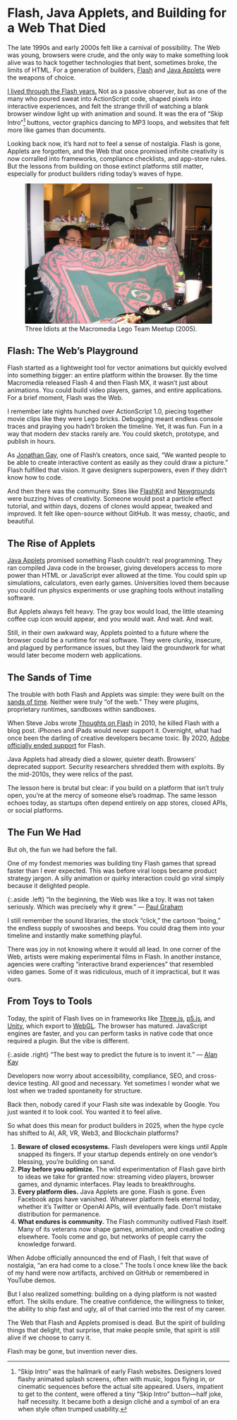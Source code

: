 # Flash, Java Applets, and Building for a Web That Died

The late 1990s and early 2000s felt like a carnival of possibility. The Web was young, browsers were crude, and the only way to make something look alive was to hack together technologies that bent, sometimes broke, the limits of HTML. For a generation of builders, [Flash](https://en.wikipedia.org/wiki/Adobe_Flash) and [Java Applets](https://en.wikipedia.org/wiki/Java_applet) were the weapons of choice.  

[I lived through the Flash years.](/2005/brajeshwar-on-flash-8-credit-roll/) Not as a passive observer, but as one of the many who poured sweat into ActionScript code, shaped pixels into interactive experiences, and felt the strange thrill of watching a blank browser window light up with animation and sound. It was the era of “Skip Intro”[^SkipIntro] buttons, vector graphics dancing to MP3 loops, and websites that felt more like games than documents.  

Looking back now, it’s hard not to feel a sense of nostalgia. Flash is gone, Applets are forgotten, and the Web that once promised infinite creativity is now corralled into frameworks, compliance checklists, and app-store rules. But the lessons from building on those extinct platforms still matter, especially for product builders riding today’s waves of hype.

<figure>
	<a href="https://album.oinam.com/share/JjH65Winmo8_zrD10B2vTUWjVwwgGyMYNe2IaVA07E2h6OzlmPV30JfoH4kpiFKSfvY"><img class="large" src="/static/2025/macromedia-lego-2005.webp" alt="Macromedia LEGO (2005)" loading="lazy"></a>
	<figcaption>
		Three Idiots at the Macromedia Lego Team Meetup (2005).
	</figcaption>
</figure>

## Flash: The Web’s Playground

Flash started as a lightweight tool for vector animations but quickly evolved into something bigger: an entire platform within the browser. By the time Macromedia released Flash 4 and then Flash MX, it wasn’t just about animations. You could build video players, games, and entire applications. For a brief moment, Flash was the Web.  

I remember late nights hunched over ActionScript 1.0, piecing together movie clips like they were Lego bricks. Debugging meant endless console traces and praying you hadn’t broken the timeline. Yet, it was fun. Fun in a way that modern dev stacks rarely are. You could sketch, prototype, and publish in hours.  

As [Jonathan Gay](https://en.wikipedia.org/wiki/Jonathan_Gay), one of Flash’s creators, once said, “We wanted people to be able to create interactive content as easily as they could draw a picture.” Flash fulfilled that vision. It gave designers superpowers, even if they didn’t know how to code.  

And then there was the community. Sites like [FlashKit](https://flashkit.com/) and [Newgrounds](https://en.wikipedia.org/wiki/Newgrounds) were buzzing hives of creativity. Someone would post a particle effect tutorial, and within days, dozens of clones would appear, tweaked and improved. It felt like open-source without GitHub. It was messy, chaotic, and beautiful.  

## The Rise of Applets

[Java Applets](https://en.wikipedia.org/wiki/Java_applet) promised something Flash couldn’t: real programming. They ran compiled Java code in the browser, giving developers access to more power than HTML or JavaScript ever allowed at the time. You could spin up simulations, calculators, even early games. Universities loved them because you could run physics experiments or use graphing tools without installing software.  

But Applets always felt heavy. The gray box would load, the little steaming coffee cup icon would appear, and you would wait. And wait. And wait.  

Still, in their own awkward way, Applets pointed to a future where the browser could be a runtime for real software. They were clunky, insecure, and plagued by performance issues, but they laid the groundwork for what would later become modern web applications.  

## The Sands of Time

The trouble with both Flash and Applets was simple: they were built on the [sands of time](/2025/internet-ephemerality/). Neither were truly “of the web.” They were plugins, proprietary runtimes, sandboxes within sandboxes.  

When Steve Jobs wrote [Thoughts on Flash](https://web.archive.org/web/20100501010616/https://www.apple.com/hotnews/thoughts-on-flash/) in 2010, he killed Flash with a blog post. iPhones and iPads would never support it. Overnight, what had once been the darling of creative developers became toxic. By 2020, [Adobe officially ended support](https://web.archive.org/web/20200102214130/https://theblog.adobe.com/adobe-flash-update/) for Flash.  

Java Applets had already died a slower, quieter death. Browsers’ deprecated support. Security researchers shredded them with exploits. By the mid-2010s, they were relics of the past.  

The lesson here is brutal but clear: if you build on a platform that isn’t truly open, you’re at the mercy of someone else’s roadmap. The same lesson echoes today, as startups often depend entirely on app stores, closed APIs, or social platforms.  

## The Fun We Had

But oh, the fun we had before the fall.  

One of my fondest memories was building tiny Flash games that spread faster than I ever expected. This was before viral loops became product strategy jargon. A silly animation or quirky interaction could go viral simply because it delighted people.  

{:.aside .left}
 “In the beginning, the Web was like a toy. It was not taken seriously. Which was precisely why it grew.” — [Paul Graham](http://www.paulgraham.com/webstart.html)

I still remember the sound libraries, the stock “click,” the cartoon “boing,” the endless supply of swooshes and beeps. You could drag them into your timeline and instantly make something playful.  

There was joy in not knowing where it would all lead. In one corner of the Web, artists were making experimental films in Flash. In another instance, agencies were crafting “interactive brand experiences” that resembled video games. Some of it was ridiculous, much of it impractical, but it was ours.  

## From Toys to Tools

Today, the spirit of Flash lives on in frameworks like [Three.js](https://threejs.org/), [p5.js](https://p5js.org/), and [Unity](https://unity.com/), which export to [WebGL](https://en.wikipedia.org/wiki/WebGL). The browser has matured. JavaScript engines are faster, and you can perform tasks in native code that once required a plugin. But the vibe is different.

{:.aside .right}
“The best way to predict the future is to invent it.” — [Alan Kay](https://en.wikiquote.org/wiki/Alan_Kay)

Developers now worry about accessibility, compliance, SEO, and cross-device testing. All good and necessary. Yet sometimes I wonder what we lost when we traded spontaneity for structure.  

Back then, nobody cared if your Flash site was indexable by Google. You just wanted it to look cool. You wanted it to feel alive.  

So what does this mean for product builders in 2025, when the hype cycle has shifted to AI, AR, VR, Web3, and Blockchain platforms?  

1. **Beware of closed ecosystems.** Flash developers were kings until Apple snapped its fingers. If your startup depends entirely on one vendor’s blessing, you’re building on sand.
2. **Play before you optimize.** The wild experimentation of Flash gave birth to ideas we take for granted now: streaming video players, browser games, and dynamic interfaces. Play leads to breakthroughs. 
3. **Every platform dies.** Java Applets are gone. Flash is gone. Even Facebook apps have vanished. Whatever platform feels eternal today, whether it’s Twitter or OpenAI APIs,  will eventually fade. Don’t mistake distribution for permanence.
4. **What endures is community.** The Flash community outlived Flash itself. Many of its veterans now shape games, animation, and creative coding elsewhere. Tools come and go, but networks of people carry the knowledge forward.  

When Adobe officially announced the end of Flash, I felt that wave of nostalgia, “an era had come to a close.” The tools I once knew like the back of my hand were now artifacts, archived on GitHub or remembered in YouTube demos.  

But I also realized something: building on a dying platform is not wasted effort. The skills endure. The creative confidence, the willingness to tinker, the ability to ship fast and ugly, all of that carried into the rest of my career.  

The Web that Flash and Applets promised is dead. But the spirit of building things that delight, that surprise, that make people smile, that spirit is still alive if we choose to carry it.  

Flash may be gone, but invention never dies. 


[^SkipIntro]: “Skip Intro” was the hallmark of early Flash websites. Designers loved flashy animated splash screens, often with music, logos flying in, or cinematic sequences before the actual site appeared. Users, impatient to get to the content, were offered a tiny “Skip Intro” button—half joke, half necessity. It became both a design cliché and a symbol of an era when style often trumped usability.